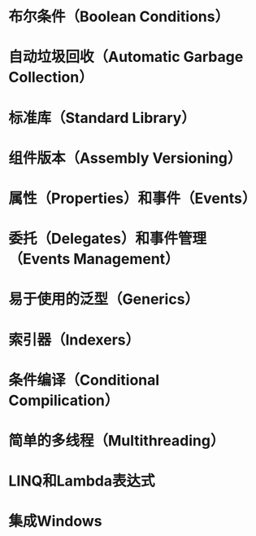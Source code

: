 # 布尔条件（Boolean Conditions）
# 自动垃圾回收（Automatic Garbage Collection）
# 标准库（Standard Library）
# 组件版本（Assembly Versioning）
# 属性（Properties）和事件（Events）
# 委托（Delegates）和事件管理（Events Management）
# 易于使用的泛型（Generics）
# 索引器（Indexers）
# 条件编译（Conditional Compilication）
# 简单的多线程（Multithreading）
# LINQ和Lambda表达式
# 集成Windows